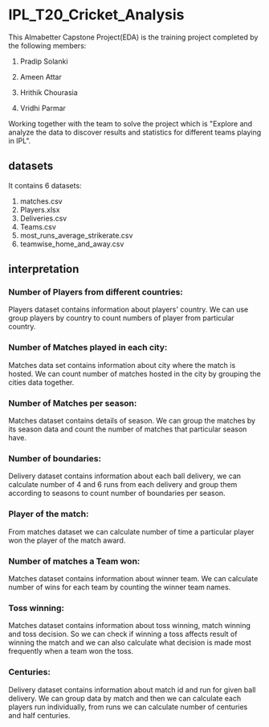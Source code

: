 # IPL_T20_Cricket_Analysis

This Almabetter Capstone Project(EDA) is the training project completed by the following members:

1. Pradip Solanki

2. Ameen Attar

3. Hrithik Chourasia

4. Vridhi Parmar

Working together with the team to solve the project which is "Explore and analyze the data to discover results and statistics for different teams playing in IPL".



## datasets
It contains 6 datasets:
1.	matches.csv
2.	Players.xlsx
3.	Deliveries.csv
4.	Teams.csv
5.	most_runs_average_strikerate.csv
6.	teamwise_home_and_away.csv

## interpretation

### Number of Players from different countries:
Players dataset contains information about players' country. We can use group players by country to count numbers of player from particular country.

### Number of Matches played in each city:
Matches data set contains information about city where the match is hosted. We can count number of matches hosted in the city by grouping the cities data together.

### Number of Matches per season:
Matches dataset contains details of season. We can group the matches by its season data and count the number of matches that particular season have.

### Number of boundaries:
Delivery dataset contains information about each ball delivery, we can calculate number of 4 and 6 runs from each delivery and group them according to seasons to count number of boundaries per season.

### Player of the match:
From matches dataset we can calculate number of time a particular player won the player of the match award.

### Number of matches a Team won:
Matches dataset contains information about winner team. We can calculate number of wins for each team by counting the winner team names.

### Toss winning:
Matches dataset contains information about toss winning, match winning and toss decision. So we can check if winning a toss affects result of winning the match and we can also calculate what decision is made most frequently when a team won the toss.

### Centuries:
Delivery dataset contains information about match id and run for given ball delivery. We can group data by match and then we can calculate each players run individually, from runs we can calculate number of centuries and half centuries.


  


